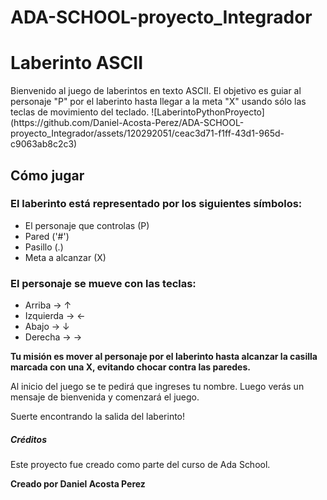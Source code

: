 # ADA-SCHOOL-proyecto_Integrador

<h1>Laberinto ASCII</h1>
Bienvenido al juego de laberintos en texto ASCII. El objetivo es guiar al personaje "P" por el laberinto hasta llegar a la meta "X" usando sólo las teclas de movimiento del teclado.
![LaberintoPythonProyecto](https://github.com/Daniel-Acosta-Perez/ADA-SCHOOL-proyecto_Integrador/assets/120292051/ceac3d71-f1ff-43d1-965d-c9063ab8c2c3)


<h2>Cómo jugar</h2>
<h3>El laberinto está representado por los siguientes símbolos:</h3>

- El personaje que controlas (P)
- Pared ('#')
- Pasillo (.)
- Meta a alcanzar (X)

<h3>El personaje se mueve con las teclas:</h3>

- Arriba → ↑
- Izquierda → ←
- Abajo → ↓
- Derecha → →

**Tu misión es mover al personaje por el laberinto hasta alcanzar la casilla marcada con una X, evitando chocar contra las paredes.**

Al inicio del juego se te pedirá que ingreses tu nombre. Luego verás un mensaje de bienvenida y comenzará el juego.

Suerte encontrando la salida del laberinto!

<h5>Créditos</h5>
Este proyecto fue creado como parte del curso de Ada School.

**Creado por Daniel Acosta Perez**
